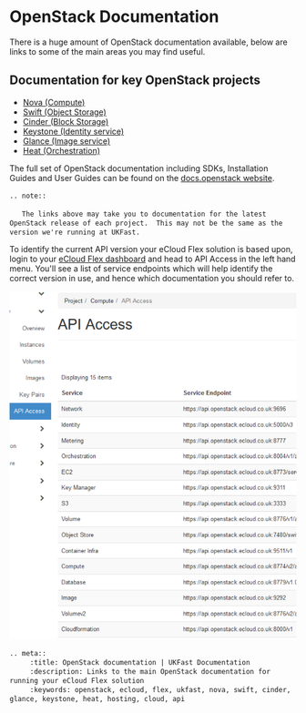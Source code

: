 # OpenStack Documentation

There is a huge amount of OpenStack documentation available, below are links to some of the main areas you may find useful.

## Documentation for key OpenStack projects

- [Nova (Compute)](https://docs.openstack.org/nova/newton/)
- [Swift (Object Storage)](https://docs.openstack.org/swift/newton/)
- [Cinder (Block Storage)](https://docs.openstack.org/cinder/newton/)
- [Keystone (Identity service)](https://docs.openstack.org/keystone/newton/)
- [Glance (Image service)](https://docs.openstack.org/glance/newton/)
- [Heat (Orchestration)](https://docs.openstack.org/heat/newton/)

The full set of OpenStack documentation including SDKs, Installation Guides and User Guides can be found on the [docs.openstack website](https://docs.openstack.org/newton/).

```eval_rst
.. note::

   The links above may take you to documentation for the latest OpenStack release of each project.  This may not be the same as the version we're running at UKFast.

```
To identify the current API version your eCloud Flex solution is based upon, login to your [eCloud Flex dashboard](https://api.openstack.ecloud.co.uk/project/api_access/) and head to API Access in the left hand menu.  You'll see a list of service endpoints which will help identify the correct version in use, and hence which documentation you should refer to.

![api](files/api-access.png)


```eval_rst
.. meta::
     :title: OpenStack documentation | UKFast Documentation
     :description: Links to the main OpenStack documentation for running your eCloud Flex solution
     :keywords: openstack, ecloud, flex, ukfast, nova, swift, cinder, glance, keystone, heat, hosting, cloud, api
```

